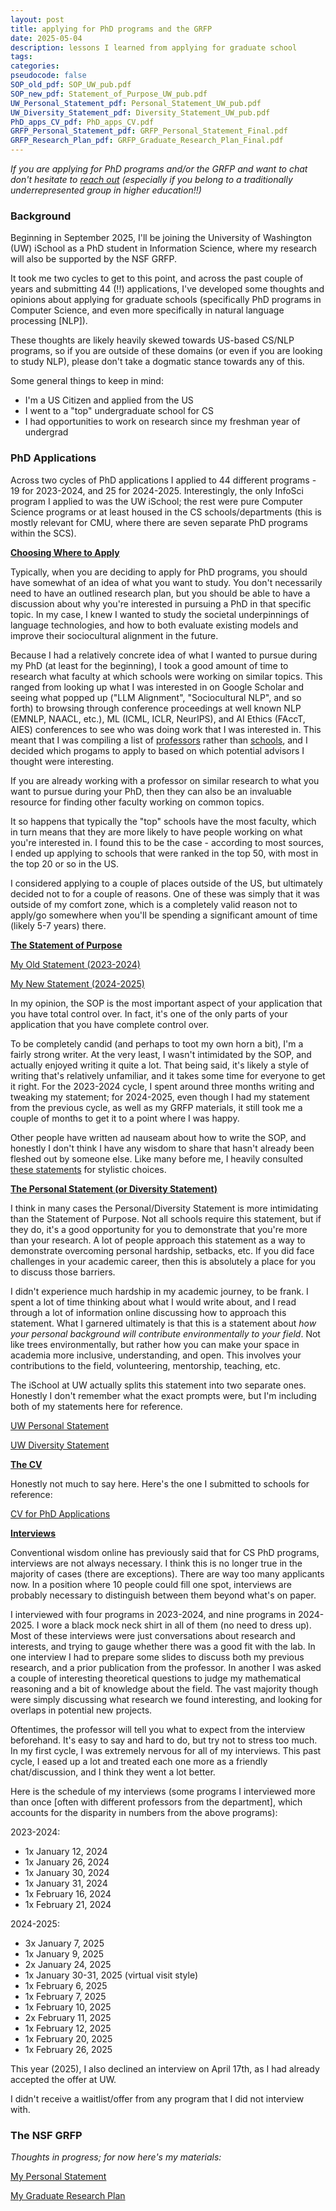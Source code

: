 ```yaml
---
layout: post
title: applying for PhD programs and the GRFP
date: 2025-05-04
description: lessons I learned from applying for graduate school 
tags:
categories:
pseudocode: false
SOP_old_pdf: SOP_UW_pub.pdf
SOP_new_pdf: Statement_of_Purpose_UW_pub.pdf
UW_Personal_Statement_pdf: Personal_Statement_UW_pub.pdf
UW_Diversity_Statement_pdf: Diversity_Statement_UW_pub.pdf
PhD_apps_CV_pdf: PhD_apps_CV.pdf
GRFP_Personal_Statement_pdf: GRFP_Personal_Statement_Final.pdf
GRFP_Research_Plan_pdf: GRFP_Graduate_Research_Plan_Final.pdf
---
```


<i>If you are applying for PhD programs and/or the GRFP and want to chat don't hesitate to [reach out](mailto:iyang30@uw.edu) (especially if you belong to a traditionally underrepresented group in higher education!!)</i>

<h3><b>Background</b></h3>

Beginning in September 2025, I'll be joining the University of Washington (UW) iSchool as a PhD student in Information Science, where my research will also be supported by the NSF GRFP.

It took me two cycles to get to this point, and across the past couple of years and submitting 44 (!!) applications, I've developed some thoughts and opinions about applying for graduate schools (specifically PhD programs in Computer Science, and even more specifically in natural language processing \[NLP\]).

These thoughts are likely heavily skewed towards US-based CS/NLP programs, so if you are outside of these domains (or even if you are looking to study NLP), please don't take a dogmatic stance towards any of this.

Some general things to keep in mind:
 - I'm a US Citizen and applied from the US
 - I went to a "top" undergraduate school for CS
 - I had opportunities to work on research since my freshman year of undergrad

<h3><b>PhD Applications</b></h3>

Across two cycles of PhD applications I applied to 44 different programs - 19 for 2023-2024, and 25 for 2024-2025. Interestingly, the only InfoSci program I applied to was the UW iSchool; the rest were pure Computer Science programs or at least housed in the CS schools/departments (this is mostly relevant for CMU, where there are seven separate PhD programs within the SCS).

<b><u>Choosing Where to Apply</u></b>

Typically, when you are deciding to apply for PhD programs, you should have somewhat of an idea of what you want to study. You don't necessarily need to have an outlined research plan, but you should be able to have a discussion about why you're interested in pursuing a PhD in that specific topic. In my case, I knew I wanted to study the societal underpinnings of language technologies, and how to both evaluate existing models and improve their sociocultural alignment in the future.

Because I had a relatively concrete idea of what I wanted to pursue during my PhD (at least for the beginning), I took a good amount of time to research what faculty at which schools were working on similar topics. This ranged from looking up what I was interested in on Google Scholar and seeing what popped up ("LLM Alignment", "Sociocultural NLP", and so forth) to browsing through conference proceedings at well known NLP (EMNLP, NAACL, etc.), ML (ICML, ICLR, NeurIPS), and AI Ethics (FAccT, AIES) conferences to see who was doing work that I was interested in. This meant that I was compiling a list of <u>professors</u> rather than <u>schools</u>, and I decided which progams to apply to based on which potential advisors I thought were interesting.

If you are already working with a professor on similar research to what you want to pursue during your PhD, then they can also be an invaluable resource for finding other faculty working on common topics.

It so happens that typically the "top" schools have the most faculty, which in turn means that they are more likely to have people working on what you're interested in. I found this to be the case - according to most sources, I ended up applying to schools that were ranked in the top 50, with most in the top 20 or so in the US.

I considered applying to a couple of places outside of the US, but ultimately decided not to for a couple of reasons. One of these was simply that it was outside of my comfort zone, which is a completely valid reason not to apply/go somewhere when you'll be spending a significant amount of time (likely 5-7 years) there.

<b><u>The Statement of Purpose</u></b>

<!-- [My Statement](href="{{ page.cv_pdf | prepend: 'assets/pdf/' | relative_url}}") -->

<a href="{{ page.SOP_old_pdf | prepend: 'assets/pdf/' | relative_url}}" target="_blank" rel="noopener noreferrer">My Old Statement (2023-2024)</a>

<a href="{{ page.SOP_new_pdf | prepend: 'assets/pdf/' | relative_url}}" target="_blank" rel="noopener noreferrer">My New Statement (2024-2025)</a>

In my opinion, the SOP is the most important aspect of your application that you have total control over. In fact, it's one of the only parts of your application that you have complete control over.

To be completely candid (and perhaps to toot my own horn a bit), I'm a fairly strong writer. At the very least, I wasn't intimidated by the SOP, and actually enjoyed writing it quite a lot. That being said, it's likely a style of writing that's relatively unfamiliar, and it takes some time for everyone to get it right. For the 2023-2024 cycle, I spent around three months writing and tweaking my statement; for 2024-2025, even though I had my statement from the previous cycle, as well as my GRFP materials, it still took me a couple of months to get it to a point where I was happy.

Other people have written ad nauseam about how to write the SOP, and honestly I don't think I have any wisdom to share that hasn't already been fleshed out by someone else. Like many before me, I heavily consulted [these statements](https://cs-sop.notion.site/CS-PhD-Statements-of-Purpose-df39955313834889b7ac5411c37b958d) for stylistic choices. 

<b><u>The Personal Statement (or Diversity Statement)</u></b>

I think in many cases the Personal/Diversity Statement is more intimidating than the Statement of Purpose. Not all schools require this statement, but if they do, it's a good opportunity for you to demonstrate that you're more than your research. A lot of people approach this statement as a way to demonstrate overcoming personal hardship, setbacks, etc. If you did face challenges in your academic career, then this is absolutely a place for you to discuss those barriers.

I didn't experience much hardship in my academic journey, to be frank. I spent a lot of time thinking about what I would write about, and I read through a lot of information online discussing how to approach this statement. What I garnered ultimately is that this is a statement about <i>how your personal background will contribute environmentally to your field</i>. Not like trees environmentally, but rather how you can make your space in academia more inclusive, understanding, and open. This involves your contributions to the field, volunteering, mentorship, teaching, etc.

The iSchool at UW actually splits this statement into two separate ones. Honestly I don't remember what the exact prompts were, but I'm including both of my statements here for reference.

<a href="{{ page.UW_Personal_Statement_pdf | prepend: 'assets/pdf/' | relative_url}}" target="_blank" rel="noopener noreferrer">UW Personal Statement</a>

<a href="{{ page.UW_Diversity_Statement_pdf | prepend: 'assets/pdf/' | relative_url}}" target="_blank" rel="noopener noreferrer">UW Diversity Statement</a>

<b><u>The CV</u></b>

Honestly not much to say here. Here's the one I submitted to schools for reference:

<a href="{{ page.PhD_apps_CV_pdf | prepend: 'assets/pdf/' | relative_url}}" target="_blank" rel="noopener noreferrer">CV for PhD Applications</a>

<b><u>Interviews</u></b>

Conventional wisdom online has previously said that for CS PhD programs, interviews are not always necessary. I think this is no longer true in the majority of cases (there are exceptions). There are way too many applicants now. In a position where 10 people could fill one spot, interviews are probably necessary to distinguish between them beyond what's on paper.

I interviewed with four programs in 2023-2024, and nine programs in 2024-2025. I wore a black mock neck shirt in all of them (no need to dress up). Most of these interviews were just conversations about research and interests, and trying to gauge whether there was a good fit with the lab. In one interview I had to prepare some slides to discuss both my previous research, and a prior publication from the professor. In another I was asked a couple of interesting theoretical questions to judge my mathematical reasoning and a bit of knowledge about the field. The vast majority though were simply discussing what research we found interesting, and looking for overlaps in potential new projects.

Oftentimes, the professor will tell you what to expect from the interview beforehand. It's easy to say and hard to do, but try not to stress too much. In my first cycle, I was extremely nervous for all of my interviews. This past cycle, I eased up a lot and treated each one more as a friendly chat/discussion, and I think they went a lot better.

Here is the schedule of my interviews (some programs I interviewed more than once \[often with different professors from the department\], which accounts for the disparity in numbers from the above programs):

2023-2024:
- 1x January 12, 2024
- 1x January 26, 2024
- 1x January 30, 2024
- 1x January 31, 2024
- 1x February 16, 2024
- 1x February 21, 2024

2024-2025:
- 3x January 7, 2025
- 1x January 9, 2025
- 2x January 24, 2025
- 1x January 30-31, 2025 (virtual visit style)
- 1x February 6, 2025
- 1x February 7, 2025
- 1x February 10, 2025
- 2x February 11, 2025
- 1x February 12, 2025
- 1x February 20, 2025
- 1x February 26, 2025

This year (2025), I also declined an interview on April 17th, as I had already accepted the offer at UW.

I didn't receive a waitlist/offer from any program that I did not interview with.

<h3><b>The NSF GRFP</b></h3>

<i>Thoughts in progress; for now here's my materials:</i>

<a href="{{ page.GRFP_Personal_Statement_pdf | prepend: 'assets/pdf/' | relative_url}}" target="_blank" rel="noopener noreferrer">My Personal Statement</a>

<a href="{{ page.GRFP_Research_Plan_pdf | prepend: 'assets/pdf/' | relative_url}}" target="_blank" rel="noopener noreferrer">My Graduate Research Plan</a>